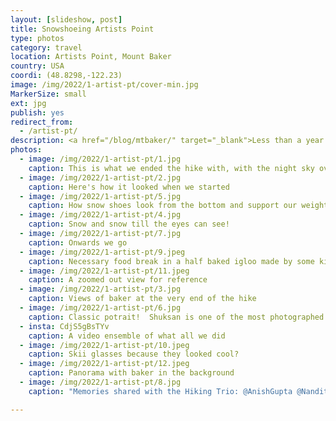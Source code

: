 ```yaml
---
layout: [slideshow, post]
title: Snowshoeing Artists Point
type: photos
category: travel
location: Artists Point, Mount Baker
country: USA
coordi: (48.8298,-122.23)
image: /img/2022/1-artist-pt/cover-min.jpg
MarkerSize: small
ext: jpg
publish: yes
redirect_from:  
  - /artist-pt/       
description: <a href="/blog/mtbaker/" target="_blank">Less than a year back </a> we did Artists point during peak summer. This time, it was time for peak winter and try our "legs" at the snow-shoeing
photos:
  - image: /img/2022/1-artist-pt/1.jpg
    caption: This is what we ended the hike with, with the night sky over Mount Shuksan - a poetic end to the trip.
  - image: /img/2022/1-artist-pt/2.jpg
    caption: Here's how it looked when we started
  - image: /img/2022/1-artist-pt/5.jpg
    caption: How snow shoes look from the bottom and support our weight
  - image: /img/2022/1-artist-pt/4.jpg
    caption: Snow and snow till the eyes can see!
  - image: /img/2022/1-artist-pt/7.jpg
    caption: Onwards we go
  - image: /img/2022/1-artist-pt/9.jpeg
    caption: Necessary food break in a half baked igloo made by some kind people before us
  - image: /img/2022/1-artist-pt/11.jpeg
    caption: A zoomed out view for reference
  - image: /img/2022/1-artist-pt/3.jpg
    caption: Views of baker at the very end of the hike
  - image: /img/2022/1-artist-pt/6.jpg
    caption: Classic potrait!  Shuksan is one of the most photographed mountain in WA state
  - insta: CdjS5gBsTYv 
    caption: A video ensemble of what all we did
  - image: /img/2022/1-artist-pt/10.jpeg
    caption: Skii glasses because they looked cool?
  - image: /img/2022/1-artist-pt/12.jpeg
    caption: Panorama with baker in the background
  - image: /img/2022/1-artist-pt/8.jpg
    caption: "Memories shared with the Hiking Trio: @AnishGupta @NanditaGupta"

---
```

